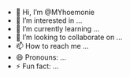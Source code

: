 - 👋 Hi, I’m @MYhoemonie
- 👀 I’m interested in ...
- 🌱 I’m currently learning ...
- 💞️ I’m looking to collaborate on ...
- 📫 How to reach me ...
- 😄 Pronouns: ...
- ⚡ Fun fact: ...

<!---
MYhoemonie/MYhoemonie is a ✨ special ✨ repository because its `README.md` (this file) appears on your GitHub profile.
You can click the Preview link to take a look at your changes.
--->
